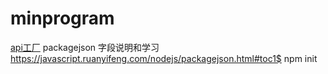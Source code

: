 # minprogram
[api工厂](https://admin.it120.cc)
packagejson 字段说明和学习   https://javascript.ruanyifeng.com/nodejs/packagejson.html#toc1$ npm init

